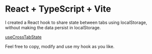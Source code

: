 # React + TypeScript + Vite

I created a React hook to share state between tabs using localStorage, without making the data persist in localStorage.

[useCrossTabState](src/useCrossTabState.tsx)

Feel free to copy, modify and use my hook as you like.
